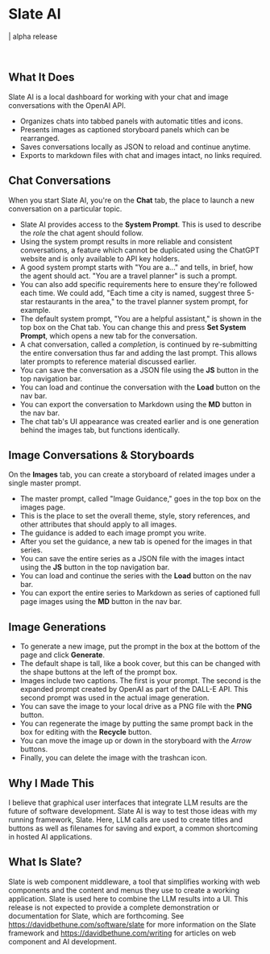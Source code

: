 # Slate AI
| alpha release

<br>

## What It Does
Slate AI is a local dashboard for working with your chat and image conversations with the OpenAI API.

- Organizes chats into tabbed panels with automatic titles and icons. 
- Presents images as captioned storyboard panels which can be rearranged.
- Saves conversations locally as JSON to reload and continue anytime. 
- Exports to markdown files with chat and images intact, no links required.

## Chat Conversations
When you start Slate AI, you're on the **Chat** tab, the place to launch a new conversation on a particular topic.

- Slate AI provides access to the **System Prompt**. This is used to describe the *role* the chat agent should follow.
- Using the system prompt results in more reliable and consistent conversations, a feature which cannot be duplicated using the ChatGPT website and is only available to API key holders.
- A good system prompt starts with "You are a..." and tells, in brief, how the agent should act. "You are a travel planner" is such a prompt.
- You can also add specific requirements here to ensure they're followed each time. We could add, "Each time a city is named, suggest three 5-star restaurants in the area," to the travel planner system prompt, for example.
- The default system prompt, "You are a helpful assistant," is shown in the top box on the Chat tab. You can change this and press **Set System Prompt**, which opens a new tab for the conversation.
- A chat conversation, called a *completion*, is continued by re-submitting the entire conversation thus far and adding the last prompt. This allows later prompts to reference material discussed earlier.
- You can save the conversation as a JSON file using the **JS** button in the top navigation bar.
- You can load and continue the conversation with the **Load** button on the nav bar.
- You can export the conversation to Markdown using the **MD** button in the nav bar.
- The chat tab's UI appearance was created earlier and is one generation behind the images tab, but functions identically.

## Image Conversations & Storyboards
On the **Images** tab, you can create a storyboard of related images under a single master prompt.

- The master prompt, called "Image Guidance," goes in the top box on the images page.
- This is the place to set the overall theme, style, story references, and other attributes that should apply to all images. 
- The guidance is added to each image prompt you write.
- After you set the guidance, a new tab is opened for the images in that series.
- You can save the entire series as a JSON file with the images intact using the **JS** button in the top navigation bar.
- You can load and continue the series with the **Load** button on the nav bar.
- You can export the entire series to Markdown as series of captioned full page images using the **MD** button in the nav bar.

## Image Generations
- To generate a new image, put the prompt in the box at the bottom of the page and click **Generate**.
- The default shape is tall, like a book cover, but this can be changed with the shape buttons at the left of the prompt box.
- Images include two captions. The first is your prompt. The second is the expanded prompt created by OpenAI as part of the DALL-E API. This second prompt was used in the actual image generation.
- You can save the image to your local drive as a PNG file with the **PNG** button.
- You can regenerate the image by putting the same prompt back in the box for editing with the **Recycle** button.
- You can move the image up or down in the storyboard with the *Arrow* buttons.
- Finally, you can delete the image with the trashcan icon.



## Why I Made This
I believe that graphical user interfaces that integrate LLM results are the future of software development. Slate AI is way to test those ideas with my running framework, Slate. Here, LLM calls are used to create titles and buttons as well as filenames for saving and export, a common shortcoming in hosted AI applications.

## What Is Slate?
Slate is web component middleware, a tool that simplifies working with web components and the content and menus they use to create a working application. Slate is used here to combine the LLM results into a UI. This release is not expected to provide a complete demonstration or documentation for Slate, which are forthcoming. See https://davidbethune.com/software/slate for more information on the Slate framework and https://davidbethune.com/writing for articles on web component and AI development.


